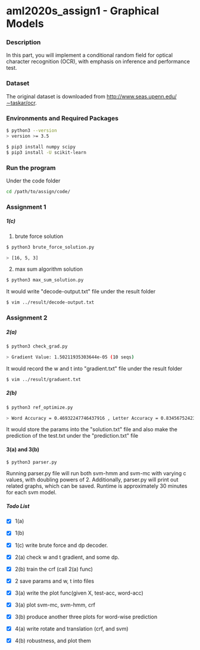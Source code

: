# aml2020s_assign1 - Graphical Models

### Description

In this part, you will implement a conditional random field for optical character recognition (OCR), with emphasis on inference and performance test.


### Dataset
The original dataset is downloaded from http://www.seas.upenn.edu/∼taskar/ocr. 


### Environments and Required Packages
```bash
$ python3 --version
> version >= 3.5

$ pip3 install numpy scipy
$ pip3 install -U scikit-learn
```

### Run the program
Under the code folder
```bash
cd /path/to/assign/code/
```

### Assignment 1
##### 1(c)

1. brute force solution
```bash
$ python3 brute_force_solution.py

> [16, 5, 3]
```
2. max sum algorithm solution
```bash
$ python3 max_sum_solution.py
```
It would write "decode-output.txt" file under the result folder
```bash
$ vim ../result/decode-output.txt
```

### Assignment 2
##### 2(a)
```bash
$ python3 check_grad.py

> Gradient Value: 1.50211935303644e-05 (10 seqs)
```
It would record the w and t into "gradient.txt" file under the result folder
```bash
$ vim ../result/graduent.txt
``` 

##### 2(b)
```bash
$ python3 ref_optimize.py

> Word Accuracy = 0.46932247746437916 , Letter Accuracy = 0.8345675242384915.
```
It would store the params into the "solution.txt" file and also make the prediction of the test.txt under the "prediction.txt" file

#### 3(a) and 3(b)
```bash
$ python3 parser.py
```
Running parser.py file will run both svm-hmm and svm-mc with varying c values, with doubling powers of 2. Additionally, parser.py will print out related graphs, which can be saved. Runtime is approximately 30 minutes for each svm model.


##### Todo List
- [X] 1(a)
- [X] 1(b)
- [X] 1(c) write brute force and dp decoder.

- [X] 2(a) check w and t gradient, and some dp.
- [X] 2(b) train the crf (call 2(a) func)
- [X] 2 save params and w, t into files

- [X] 3(a) write the plot func(given X, test-acc, word-acc)
- [X] 3(a) plot svm-mc, svm-hmm, crf
- [X] 3(b) produce another three plots for word-wise prediction

- [X] 4(a) write rotate and translation (crf, and svm)
- [X] 4(b) robustness, and plot them


